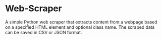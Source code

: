 # Web-Scraper
A simple Python web scraper that extracts content from a webpage based on a specified HTML element and optional class name. The scraped data can be saved in CSV or JSON format.
